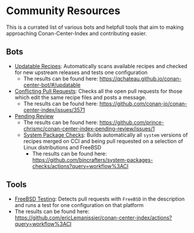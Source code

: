 # Community Resources

This is a currated list of various bots and helpfull tools that aim to making approaching Conan-Center-Index and contributing easier.

## Bots

- [Updatable Recipes](https://github.com/qchateau/conan-center-bot): Automatically scans available recipes and checked for new upstream releases and tests one configuration
  - The results can be found here: https://qchateau.github.io/conan-center-bot/#/updatable
- [Conflicting Pull Requests](https://github.com/ericLemanissier/conan-center-conflicting-prs): Checks all the open pull requests for those which edit the same
recipe files and posts a message.
  - The results can be found here: https://github.com/conan-io/conan-center-index/issues/3571
- [Pending Review](https://github.com/prince-chrismc/conan-center-index-pending-review)
  - The results can be found here: https://github.com/prince-chrismc/conan-center-index-pending-review/issues/1
  - [System Package Checks](https://github.com/bincrafters/system-packages-checks): Builds automatically all `system` versions of recipes merged on CCI
  and being pull requested on a selection of Linux distributions and FreeBSD
    - The results can be found here: https://github.com/bincrafters/system-packages-checks/actions?query=workflow%3ACI
## Tools

- [FreeBSD Testing](https://github.com/ericLemanissier/conan-center-index/tree/freebsd): Detects pull requests with `FreeBSD` in the description and runs a test for
one configuration on that platform
- The results can be found here: https://github.com/ericLemanissier/conan-center-index/actions?query=workflow%3ACI
